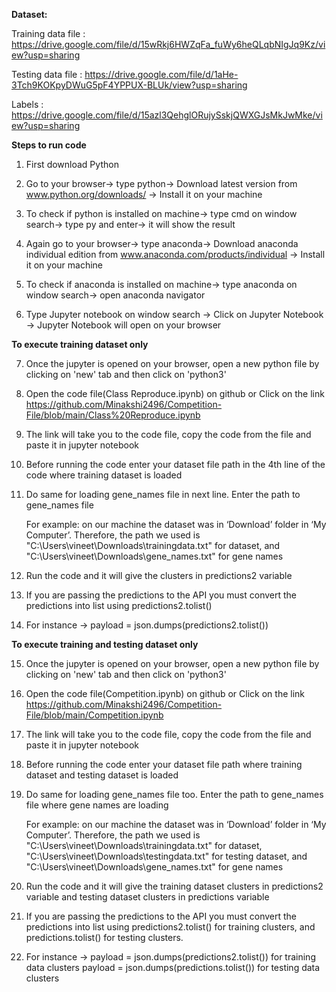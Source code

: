 **Dataset:**
 
 Training data file : https://drive.google.com/file/d/15wRkj6HWZqFa_fuWy6heQLqbNIgJq9Kz/view?usp=sharing  
 
 Testing data file : https://drive.google.com/file/d/1aHe-3Tch9KOKpyDWuG5pF4YPPUX-BLUk/view?usp=sharing 
 
 Labels : https://drive.google.com/file/d/15azl3QehglORujySskjQWXGJsMkJwMke/view?usp=sharing  





**Steps to run code**

1. First download Python

2. Go to your browser-> type python-> Download latest version from www.python.org/downloads/ -> Install it on your machine

3. To check if python is installed on machine-> type cmd on window search-> type py and enter-> it will show the result

4. Again go to your browser-> type anaconda-> Download anaconda individual edition from www.anaconda.com/products/individual -> Install it on your machine

5. To check if anaconda is installed on machine-> type anaconda on window search-> open anaconda navigator

6. Type Jupyter notebook on window search -> Click on Jupyter Notebook -> Jupyter Notebook will open on your browser

**To execute training dataset only**

7. Once the jupyter is opened on your browser, open a new python file by clicking on 'new' tab and then click on 'python3'

8. Open the code file(Class Reproduce.ipynb) on github  or Click on the link https://github.com/Minakshi2496/Competition-File/blob/main/Class%20Reproduce.ipynb 

9. The link will take you to the code file, copy the code from the file and paste it in jupyter notebook 

10. Before running the code enter your dataset  file path in the 4th line of the code where training dataset is loaded

11. Do same for loading gene_names file in next line. Enter the path to gene_names file

    For example: on our machine the dataset was in ‘Download’ folder in ‘My Computer’. Therefore, the path we used is  "C:\Users\vineet\Downloads\trainingdata.txt"     for dataset, and "C:\Users\vineet\Downloads\gene_names.txt" for gene names

12. Run the code and it will give the clusters in predictions2 variable

13. If you are passing the predictions to the API you must convert the predictions into list using predictions2.tolist() 

14. For instance -> payload = json.dumps(predictions2.tolist())

**To execute training and testing dataset only**

15.  Once the jupyter is opened on your browser, open a new python file by clicking on 'new' tab and then click on 'python3'

16. Open the code file(Competition.ipynb) on github  or Click on the link https://github.com/Minakshi2496/Competition-File/blob/main/Competition.ipynb 

17. The link will take you to the code file, copy the code from the file and paste it in jupyter notebook

18. Before running the code enter your dataset  file path where training dataset and testing dataset is loaded

19. Do same for loading gene_names file too. Enter the path to gene_names file where gene names are loading

    For example: on our machine the dataset was in ‘Download’ folder in ‘My Computer’. Therefore, the path we used is  "C:\Users\vineet\Downloads\trainingdata.txt"     for dataset, "C:\Users\vineet\Downloads\testingdata.txt" for testing dataset, and "C:\Users\vineet\Downloads\gene_names.txt" for gene names

20. Run the code and it will give the training dataset clusters in predictions2 variable and testing dataset clusters in predictions variable

21. If you are passing the predictions to the API you must convert the predictions into list using predictions2.tolist() for training clusters, and predictions.tolist() for testing clusters.

22. For instance -> payload = json.dumps(predictions2.tolist()) for training data clusters
                    payload = json.dumps(predictions.tolist()) for testing data clusters

